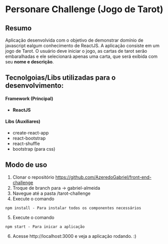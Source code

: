 # Personare Challenge (Jogo de Tarot)
    
## Resumo
Aplicação desenvolvida com o objetivo de demonstrar domínio de javascript ealgum conhecimento de ReactJS.
A aplicação consiste em um jogo de Tarot. O usuário deve iniciar o jogo, as cartas de tarot serão embaralhadas e ele selecionará apenas uma carta, que será exibida com seu **nome e descrição**. 

## Tecnolgoias/Libs utilizadas para o desenvolvimento:
#### Framework (Principal)
- **ReactJS**

#### Libs (Auxiliares)
- create-react-app
- react-bootstrap
- react-shuffle
- bootstrap (para css)


## Modo de uso
1) Clonar o repositório https://github.com/AzeredoGabriel/front-end-challenge
2) Troque de branch para -> gabriel-almeida
3) Navegue até a pasta /tarot-challenge
4) Execute o comando 
``` 
npm install - Para instalar todos os componentes necessários
```
5) Execute o comando
```
npm start - Para inicar a aplicação
```

6) Acesse http://localhost:3000 e veja a aplicação rodando. :)